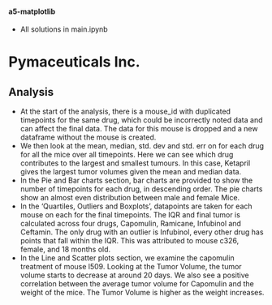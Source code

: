 #### a5-matplotlib
- All solutions in main.ipynb

# Pymaceuticals Inc.
## Analysis
- At the start of the analysis, there is a mouse_id with duplicated timepoints for the same drug, which could be incorrectly noted data and can affect the final data. The data for this mouse is dropped and a new dataframe without the mouse is created.
- We then look at the mean, median, std. dev and std. err on for each drug for all the mice over all timepoints. Here we can see which drug contributes to the largest and smallest tumours. In this case, Ketapril gives the largest tumor volumes given the mean and median data.
- In the Pie and Bar charts section, bar charts are provided to show the number of timepoints for each drug, in descending order. The pie charts show an almost even distribution between male and female Mice.
- In the ‘Quartiles, Outliers and Boxplots’, datapoints are taken for each mouse on each for the final timepoints. The IQR and final tumor is calculated across four drugs, Capomulin, Ramicane, Infubinol and Ceftamin. The only drug with an outlier is Infubinol, every other drug has points that fall within the IQR. This was attributed to mouse c326, female, and 18 months old.
- In the Line and Scatter plots section, we examine the capomulin treatment of mouse l509. Looking at the Tumor Volume, the tumor volume starts to decrease at around 20 days. We also see a positive correlation between the average tumor volume for Capomulin and the weight of the mice. The Tumor Volume is higher as the weight increases.

